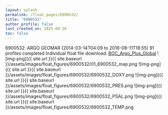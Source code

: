 ```yaml
---
layout: splash
permalink: /float_pages/6900532/
title: "6900532"
author_profile: false
last_created_on: 2025-09-26
toc: false
---
```

 
6900532: ARGO GEOMAR (2014-03-14T04:09 to 2016-08-11T18:55)
91 profiles completed
Individual float file download: [BGC_Argo_Plus_Global](https://ftp.soest.hawaii.edu/bgc_argo_plus/Individual_Floats/outliers_removed/6900532_Sprof_processed.nc)
![img-png]({{ site.url }}{{ site.baseurl }}/assets/images/float_figures/6900532/01_6900532_map.png
![img-png]({{ site.url }}{{ site.baseurl }}/assets/images/float_figures/6900532/6900532_DOXY.png
![img-png]({{ site.url }}{{ site.baseurl }}/assets/images/float_figures/6900532/6900532_PRES.png
![img-png]({{ site.url }}{{ site.baseurl }}/assets/images/float_figures/6900532/6900532_PSAL.png
![img-png]({{ site.url }}{{ site.baseurl }}/assets/images/float_figures/6900532/6900532_TEMP.png
